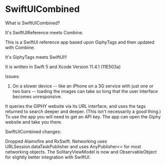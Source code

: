 
# SwiftUICombined

What is SwiftUICombined?

It's SwiftUIReference meets Combine.

This is a SwiftUI reference app based upon GiphyTags and then updated with Combine.

It's GiphyTags meets SwiftUI!!

It is written in Swift 5 and Xcode Version 11.4.1 (11E503a)

Issues:
1. On a slower device -- like an iPhone on a 3G service with just one or two bars -- loading the images can take so long that the user interface becomes unresponsive.

It queries the GIPHY website via its URL interface, and uses the tags returned to search deeper and deeper.  (This isn't necessarily a good thing.)  To use the app you will need to get an API key.  The app can open the Giphy website and take you there.

SwiftUICombined changes:

Dropped Alamofire and RxSwift.
Networking uses URLSession.dataTaskPublisher and uses AnyPublisher<> for most networking objects.
The SolitaryViewModel is now and ObservableObject for slightly better integration with SwiftUI.
